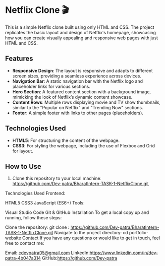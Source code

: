 # Netflix Clone 🎬

This is a simple Netflix clone built using only HTML and CSS. The project replicates the basic layout and design of Netflix's homepage, showcasing how you can create visually appealing and responsive web pages with just HTML and CSS.

## Features

- **Responsive Design**: The layout is responsive and adapts to different screen sizes, providing a seamless experience across devices.  
- **Navigation Bar**: A static navigation bar with the Netflix logo and placeholder links for various sections.  
- **Hero Section**: A featured content section with a background image, mimicking the look of Netflix’s dynamic content showcase.  
- **Content Rows**: Multiple rows displaying movie and TV show thumbnails, similar to the "Popular on Netflix" and "Trending Now" sections.  
- **Footer**: A simple footer with links to other pages (placeholders).  

## Technologies Used

- **HTML5**: For structuring the content of the webpage.  
- **CSS3**: For styling the webpage, including the use of Flexbox and Grid for layout.  


## How to Use

1. Clone this repository to your local machine:  
https://github.com/Dev-patra/BharatIntern-TASK-1-NetflixClone.git

Technologies Used
Frontend:

HTML5
CSS3
JavaScript (ES6+)
Tools:

Visual Studio Code
Git & GitHub
Installation
To get a local copy up and running, follow these steps:

Clone the repository:
git clone : https://github.com/Dev-patra/BharatIntern-TASK-1-NetflixClone.git
Navigate to the project directory:
cd portfolio-website
Contact
If you have any questions or would like to get in touch, feel free to contact me:

Email: cdevpatra05@gmail.com
LinkedIn:https://www.linkedin.com/in/dev-patra-4b047a314
GitHub:https://github.com/Dev-patra

